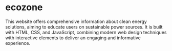 # ecozone
This website offers comprehensive information about clean energy solutions, aiming to educate users on sustainable power sources. It is built with HTML, CSS, and JavaScript, combining modern web design techniques with interactive elements to deliver an engaging and informative experience.
